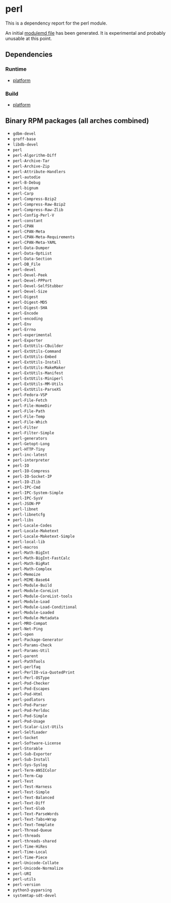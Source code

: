 # perl
This is a dependency report for the perl module.

An initial [modulemd file](perl.yaml) has been generated. It is experimental and probably unusable at this point.
## Dependencies
### Runtime
* [platform](../platform)
### Build
* [platform](../platform)
## Binary RPM packages (all arches combined)
* `gdbm-devel`
* `groff-base`
* `libdb-devel`
* `perl`
* `perl-Algorithm-Diff`
* `perl-Archive-Tar`
* `perl-Archive-Zip`
* `perl-Attribute-Handlers`
* `perl-autodie`
* `perl-B-Debug`
* `perl-bignum`
* `perl-Carp`
* `perl-Compress-Bzip2`
* `perl-Compress-Raw-Bzip2`
* `perl-Compress-Raw-Zlib`
* `perl-Config-Perl-V`
* `perl-constant`
* `perl-CPAN`
* `perl-CPAN-Meta`
* `perl-CPAN-Meta-Requirements`
* `perl-CPAN-Meta-YAML`
* `perl-Data-Dumper`
* `perl-Data-OptList`
* `perl-Data-Section`
* `perl-DB_File`
* `perl-devel`
* `perl-Devel-Peek`
* `perl-Devel-PPPort`
* `perl-Devel-SelfStubber`
* `perl-Devel-Size`
* `perl-Digest`
* `perl-Digest-MD5`
* `perl-Digest-SHA`
* `perl-Encode`
* `perl-encoding`
* `perl-Env`
* `perl-Errno`
* `perl-experimental`
* `perl-Exporter`
* `perl-ExtUtils-CBuilder`
* `perl-ExtUtils-Command`
* `perl-ExtUtils-Embed`
* `perl-ExtUtils-Install`
* `perl-ExtUtils-MakeMaker`
* `perl-ExtUtils-Manifest`
* `perl-ExtUtils-Miniperl`
* `perl-ExtUtils-MM-Utils`
* `perl-ExtUtils-ParseXS`
* `perl-Fedora-VSP`
* `perl-File-Fetch`
* `perl-File-HomeDir`
* `perl-File-Path`
* `perl-File-Temp`
* `perl-File-Which`
* `perl-Filter`
* `perl-Filter-Simple`
* `perl-generators`
* `perl-Getopt-Long`
* `perl-HTTP-Tiny`
* `perl-inc-latest`
* `perl-interpreter`
* `perl-IO`
* `perl-IO-Compress`
* `perl-IO-Socket-IP`
* `perl-IO-Zlib`
* `perl-IPC-Cmd`
* `perl-IPC-System-Simple`
* `perl-IPC-SysV`
* `perl-JSON-PP`
* `perl-libnet`
* `perl-libnetcfg`
* `perl-libs`
* `perl-Locale-Codes`
* `perl-Locale-Maketext`
* `perl-Locale-Maketext-Simple`
* `perl-local-lib`
* `perl-macros`
* `perl-Math-BigInt`
* `perl-Math-BigInt-FastCalc`
* `perl-Math-BigRat`
* `perl-Math-Complex`
* `perl-Memoize`
* `perl-MIME-Base64`
* `perl-Module-Build`
* `perl-Module-CoreList`
* `perl-Module-CoreList-tools`
* `perl-Module-Load`
* `perl-Module-Load-Conditional`
* `perl-Module-Loaded`
* `perl-Module-Metadata`
* `perl-MRO-Compat`
* `perl-Net-Ping`
* `perl-open`
* `perl-Package-Generator`
* `perl-Params-Check`
* `perl-Params-Util`
* `perl-parent`
* `perl-PathTools`
* `perl-perlfaq`
* `perl-PerlIO-via-QuotedPrint`
* `perl-Perl-OSType`
* `perl-Pod-Checker`
* `perl-Pod-Escapes`
* `perl-Pod-Html`
* `perl-podlators`
* `perl-Pod-Parser`
* `perl-Pod-Perldoc`
* `perl-Pod-Simple`
* `perl-Pod-Usage`
* `perl-Scalar-List-Utils`
* `perl-SelfLoader`
* `perl-Socket`
* `perl-Software-License`
* `perl-Storable`
* `perl-Sub-Exporter`
* `perl-Sub-Install`
* `perl-Sys-Syslog`
* `perl-Term-ANSIColor`
* `perl-Term-Cap`
* `perl-Test`
* `perl-Test-Harness`
* `perl-Test-Simple`
* `perl-Text-Balanced`
* `perl-Text-Diff`
* `perl-Text-Glob`
* `perl-Text-ParseWords`
* `perl-Text-Tabs+Wrap`
* `perl-Text-Template`
* `perl-Thread-Queue`
* `perl-threads`
* `perl-threads-shared`
* `perl-Time-HiRes`
* `perl-Time-Local`
* `perl-Time-Piece`
* `perl-Unicode-Collate`
* `perl-Unicode-Normalize`
* `perl-URI`
* `perl-utils`
* `perl-version`
* `python3-pyparsing`
* `systemtap-sdt-devel`
